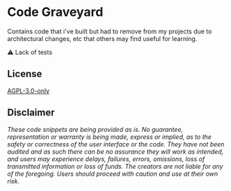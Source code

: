 # Code Graveyard

Contains code that i've built but had to remove from my projects due to architectural changes, etc that others may find useful for learning.

:warning: Lack of tests 

## License
[AGPL-3.0-only](https://github.com/abrandec/code-graveyard/blob/master/LICENSE)

## Disclaimer
_These code snippets are being provided as is. No guarantee, representation or warranty is being made, express or implied, as to the safety or correctness of the user interface or the code. They have not been audited and as such there can be no assurance they will work as intended, and users may experience delays, failures, errors, omissions, loss of transmitted information or loss of funds. The creators are not liable for any of the foregoing. Users should proceed with caution and use at their own risk._

